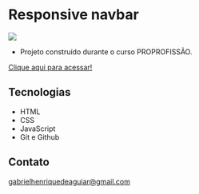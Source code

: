  # Responsive navbar 

<img src="https://github.com/GabrielAguiar1573/responsiveNavbar/assets/163884323/449e94d8-91b2-4398-b501-1d8d93a69759">

 - Projeto construído durante o curso PROPROFISSÃO.

 [Clique aqui para acessar!](https://gabrielaguiar1573.github.io/responsiveNavbar/)

## Tecnologias

- HTML
- CSS
- JavaScript
- Git e Github

## Contato

gabrielhenriquedeaguiar@gmail.com

